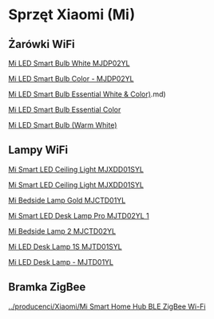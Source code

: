 # Sprzęt Xiaomi (Mi)

## Żarówki WiFi

[Mi LED Smart Bulb White MJDP02YL](../producenci/Xiaomi/Mi%20LED%20Smart%20Bulb%20White%20MJDP02YL.md)

[Mi LED Smart Bulb Color -   MJDP02YL](../producenci/Xiaomi/Mi%20LED%20Smart%20Bulb%20Color%20-%20%20%20MJDP02YL.md)

[Mi LED Smart Bulb Essential White & Color)](../producenci/Mi/Mi%20LED%20Smart%20Bulb%20Essential%20White%20&%20Color).md)

[Mi LED Smart Bulb Essential Color](../producenci/Xiaomi/Mi%20LED%20Smart%20Bulb%20Essential%20Color.md)

[Mi LED Smart Bulb (Warm White)](../producenci/Xiaomi/Mi%20LED%20Smart%20Bulb%20(Warm%20White).md)

## Lampy WiFi
[Mi Smart LED Ceiling Light MJXDD01SYL](../producenci/Xiaomi/Mi%20Smart%20LED%20Ceiling%20Light%20MJXDD01SYL.md)

[Mi Smart LED Ceiling Light MJXDD01SYL](../producenci/Xiaomi/Mi%20Smart%20LED%20Ceiling%20Light%20MJXDD01SYL.md)

[Mi Bedside Lamp Gold MJCTD01YL](../producenci/Xiaomi/Mi%20Bedside%20Lamp%20Gold%20MJCTD01YL.md)

[Mi Smart LED Desk Lamp Pro  MJTD02YL 1](../producenci/Xiaomi/Mi%20Smart%20LED%20Desk%20Lamp%20Pro%20%20MJTD02YL%201.md)

[Mi Bedside Lamp 2   MJCTD02YL](../producenci/Xiaomi/Mi%20Bedside%20Lamp%202%20%20%20MJCTD02YL.md)

[Mi LED Desk Lamp 1S  MJTD01SYL](../producenci/Xiaomi/Mi%20LED%20Desk%20Lamp%201S%20%20MJTD01SYL.md)

[Mi LED Desk Lamp -   MJTD01YL](../producenci/Xiaomi/Mi%20LED%20Desk%20Lamp%20-%20%20%20MJTD01YL.md)

## Bramka ZigBee
[../producenci/Xiaomi/Mi Smart Home Hub BLE ZigBee Wi-Fi](../producenci/Xiaomi/Mi%20Smart%20Home%20Hub%20BLE%20ZigBee%20Wi-Fi.md)
